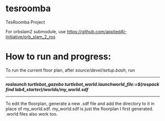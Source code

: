 # tesroomba
TesRoomba Project


For orbslam2 submodule, use https://github.com/appliedAI-Initiative/orb_slam_2_ros

# How to run and progress:

To run the current floor plan, after *source/devel/setup.bash*, run 

---
***roslaunch turtlebot_gazebo turtlebot_world.launchworld_file:=$(rospack find lab4_starter)/worlds/my_world.sdf***

---
To edit the floorplan, generate a new .sdf file and add the directory to it in place of my_world.sdf. my_world.sdf is just the floorplan I first generated. .world files also work too.

